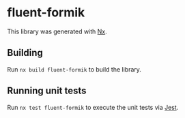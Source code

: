 # fluent-formik

This library was generated with [Nx](https://nx.dev).

## Building

Run `nx build fluent-formik` to build the library.

## Running unit tests

Run `nx test fluent-formik` to execute the unit tests via [Jest](https://jestjs.io).

